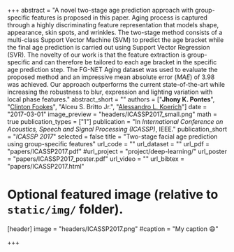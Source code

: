 +++
abstract = "A novel two-stage age prediction approach with group-specific features is proposed in this paper. Aging process is captured through a highly discriminating feature representation that models shape, appearance, skin spots, and wrinkles. The two-stage method consists of a multi-class Support Vector Machine (SVM) to predict the age bracket while the final age prediction is carried out using Support Vector Regression (SVR). The novelty of our work is that the feature extraction is group-specific and can therefore be tailored to each age bracket in the specific age prediction step. The FG-NET Aging dataset was used to evaluate the proposed method and an impressive mean absolute error ($MAE$) of 3.98 was achieved. Our approach outperforms the current state-of-the-art while increasing the robustness to blur, expression and lighting variation with local phase features."
abstract_short = ""
authors = ["**Jhony K. Pontes**", "[Clinton Fookes](http://staff.qut.edu.au/staff/fookes/)", "Alceu S. Britto Jr.", "[Alessandro L. Koerich](http://etsmtl.ca/Professeurs/akoerich/Home)"]
date = "2017-03-01"
image_preview = "headers/ICASSP2017_small.png"
math = true
publication_types = ["1"]
publication = "In *International Conference on Acoustics, Speech and Signal Processing (ICASSP)*, IEEE."
publication_short = "*ICASSP 2017*"
selected = false
title = "Two-stage facial age prediction using group-specific features"
url_code = ""
url_dataset = ""
url_pdf = "papers/ICASSP2017.pdf"
#url_project = "project/deep-learning/"
url_poster = "papers/ICASSP2017_poster.pdf"
url_video = ""
url_bibtex = "papers/ICASSP2017.html"

# Optional featured image (relative to `static/img/` folder).
[header]
image = "headers/ICASSP2017.png"
#caption = "My caption :smile:"

+++
